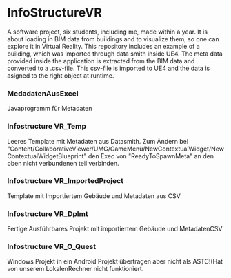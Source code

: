 # InfoStructureVR
A software project, six students, including me, made within a year. It is about loading in BIM data from buildings and to visualize them, so one can explore it in Virtual Reality. This repository includes an example of a building, which was imported through data smith inside UE4. The meta data provided inside the application is extracted from the BIM data and converted to a .csv-file. This csv-file is imported to UE4 and the data is asigned to the right object at runtime.

### MedadatenAusExcel

Javaprogramm für Metadaten

### Infostructure VR_Temp
	
Leeres Template mit Metadaten aus Datasmith. Zum Ändern bei 	"Content/CollaborativeViewer/UMG/GameMenu/NewContextualWidget/NewContextualWidgetBlueprint" 
den Exec von "ReadyToSpawnMeta" an den oben nicht verbundenen teil verbinden.

### Infostructure VR_ImportedProject

Template mit Importiertem Gebäude und Metadaten aus CSV

### Infostructure VR_Dplmt

Fertige Ausführbares Projekt mit importiertem Gebäude und MetadatenCSV

### Infostructure VR_O_Quest

Windows Projekt in ein Android Projekt übertragen aber nicht als ASTC!(Hat von unserem LokalenRechner
nicht funktioniert.
